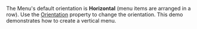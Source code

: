 The Menu's default orientation is **Horizontal** (menu items are arranged in a row). Use the [Orientation](https://docs.devexpress.com/Blazor/DevExpress.Blazor.DxMenu.Orientation) property to change the orientation. This demo demonstrates how to create a vertical menu.
